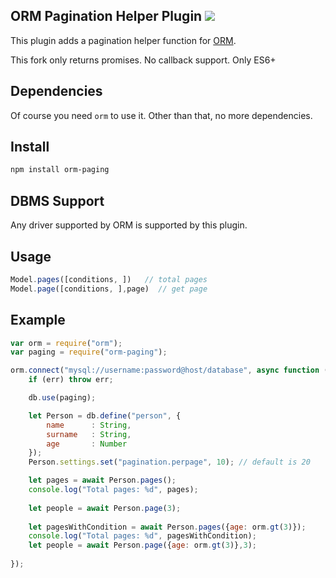 ## ORM Pagination Helper Plugin [![](https://badge.fury.io/js/orm-paging.png)](https://npmjs.org/package/orm-paging)

This plugin adds a pagination helper function for [ORM](http://dresende.github.io/node-orm2).

This fork only returns promises. No callback support. Only ES6+

## Dependencies

Of course you need `orm` to use it. Other than that, no more dependencies.

## Install

```sh
npm install orm-paging
```

## DBMS Support

Any driver supported by ORM is supported by this plugin.

## Usage

```js
Model.pages([conditions, ])   // total pages
Model.page([conditions, ],page)  // get page
```

## Example

```js
var orm = require("orm");
var paging = require("orm-paging");

orm.connect("mysql://username:password@host/database", async function (err, db) {
	if (err) throw err;

	db.use(paging);

	let Person = db.define("person", {
		name      : String,
		surname   : String,
		age       : Number
	});
	Person.settings.set("pagination.perpage", 10); // default is 20

	let pages = await Person.pages();
	console.log("Total pages: %d", pages);
    
    let people = await Person.page(3);
	
    let pagesWithCondition = await Person.pages({age: orm.gt(3)});
	console.log("Total pages: %d", pagesWithCondition);
	let people = await Person.page({age: orm.gt(3)},3);
	
});
```

